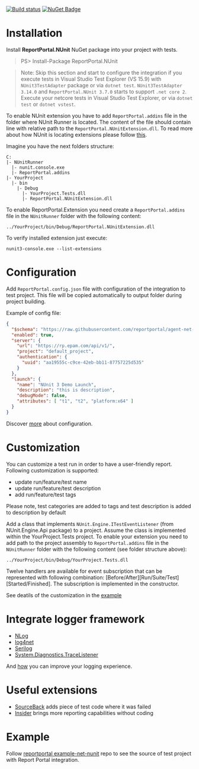 [![Build status](https://ci.appveyor.com/api/projects/status/q4l1kw3xrbi79m7i/branch/master?svg=true)](https://ci.appveyor.com/project/nvborisenko/agent-net-nunit/branch/master)
[![NuGet Badge](https://buildstats.info/nuget/reportportal.nunit)](https://www.nuget.org/packages/reportportal.nunit)


# Installation
Install **ReportPortal.NUnit** NuGet package into your project with tests.

> PS> Install-Package ReportPortal.NUnit

> Note: Skip this section and start to configure the integration if you execute tests in Visual Studio Test Explorer (VS 15.9) with `NUnit3TestAdapter` package or via `dotnet test`. `NUnit3TestAdapter 3.14.0` and `ReportPortal.NUnit 3.7.0` starts to support `.net core 2`. Execute your netcore tests in Visual Studio Test Explorer, or via `dotnet test` or `dotnet vstest`.

To enable NUnit extension you have to add `ReportPortal.addins` file in the folder where NUnit Runner is located. The content of the file should contain line with relative path to the `ReportPortal.NUnitExtension.dll`. To read more about how NUnit is locating extensions please follow [this](https://github.com/nunit/docs/wiki/Engine-Extensibility#locating-addins).

Imagine you have the next folders structure:

```
C:
|- NUnitRunner
  |- nunit.console.exe
  |- ReportPortal.addins
|- YourProject
  |- bin
    |- Debug
      |- YourProject.Tests.dll
      |- ReportPortal.NUnitExtension.dll
```

To enable ReportPortal.Extension you need create a `ReportPortal.addins` file in the `NUnitRunner` folder with the following content:
```
../YourProject/bin/Debug/ReportPortal.NUnitExtension.dll
```

To verify installed extension just execute:
```
nunit3-console.exe --list-extensions
```


# Configuration

Add `ReportPortal.config.json` file with configuration of the integration to test project. This file will be copied automatically to output folder during project building.

Example of config file:
```json
{
  "$schema": "https://raw.githubusercontent.com/reportportal/agent-net-nunit/master/src/ReportPortal.NUnitExtension/ReportPortal.config.schema",
  "enabled": true,
  "server": {
    "url": "https://rp.epam.com/api/v1/",
    "project": "default_project",
    "authentication": {
      "uuid": "aa19555c-c9ce-42eb-bb11-87757225d535"
    }
  },
  "launch": {
    "name": "NUnit 3 Demo Launch",
    "description": "this is description",
    "debugMode": false,
    "attributes": [ "t1", "t2", "platform:x64" ]
  }
}
```

Discover [more](https://github.com/reportportal/commons-net/blob/master/docs/Configuration.md) about configuration.


# Customization

You can customize a test run in order to have a user-friendly report. Following customization is supported:
* update run/feature/test name
* update run/feature/test description
* add run/feature/test tags

Please note, test categories are added to tags and test description is added to description by default

Add a class that implements `NUnit.Engine.ITestEventListener` (from NUnit.Engine.Api package) to a project. Assume the class is implemented within the YourProject.Tests project. To enable your extension you need to add path to the project assembly to `ReportPortal.addins` file in the `NUnitRunner` folder with the following content (see folder structure above):  

```
../YourProject/bin/Debug/YourProject.Tests.dll
```

Twelve handlers are available for event subscription that can be represented with following combination: [Before/After][Run/Suite/Test][Started/Finished]. The subscription is implemented in the constructor.

See deatils of the customization in the [example](https://github.com/reportportal/example-net-nunit/blob/master/src/Example/ReportPortalCustomization/Customization.cs)


# Integrate logger framework
- [NLog](https://github.com/reportportal/logger-net-nlog)
- [log4net](https://github.com/reportportal/logger-net-log4net)
- [Serilog](https://github.com/reportportal/logger-net-serilog)
- [System.Diagnostics.TraceListener](https://github.com/reportportal/logger-net-tracelistener)

And [how](https://github.com/reportportal/commons-net/blob/master/docs/Logging.md) you can improve your logging experience.


# Useful extensions
- [SourceBack](https://github.com/nvborisenko/reportportal-extensions-sourceback) adds piece of test code where it was failed
- [Insider](https://github.com/nvborisenko/reportportal-extensions-insider) brings more reporting capabilities without coding


# Example
Follow [reportportal example-net-nunit](https://github.com/reportportal/example-net-nunit) repo to see the source of test project with Report Portal integration.